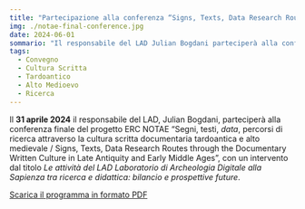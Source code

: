 ```yaml
---
title: "Partecipazione alla conferenza “Signs, Texts, Data Research Routes through the Documentary Written Culture in Late Antiquity and Early Middle Ages”"
img: ./notae-final-conference.jpg
date: 2024-06-01
sommario: "Il responsabile del LAD Julian Bogdani parteciperà alla conferenza “Signs, Texts, Data Research Routes through the Documentary Written Culture in Late Antiquity and Early Middle Ages”"
tags:
  - Convegno
  - Cultura Scritta
  - Tardoantico
  - Alto Medioevo
  - Ricerca
---
```



Il **31 aprile 2024** il responsabile del LAD, Julian Bogdani, parteciperà alla conferenza finale del progetto ERC NOTAE “Segni, testi, _data_, percorsi di ricerca attraverso la cultura scritta documentaria tardoantica e alto medievale / Signs, Texts, Data
Research Routes through the Documentary Written Culture in Late Antiquity and Early Middle Ages”, con un intervento dal titolo _Le attività del LAD Laboratorio di Archeologia Digitale alla Sapienza tra ricerca e didattica: bilancio e prospettive future_. 

[Scarica il programma in formato PDF](./notae-final-conference-programme.pdf)